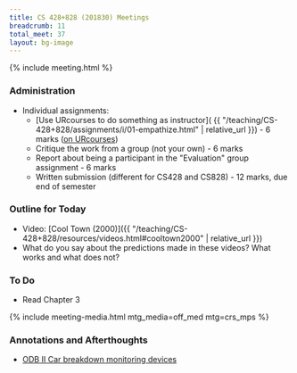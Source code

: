```yaml
---
title: CS 428+828 (201830) Meetings
breadcrumb: 11
total_meet: 37
layout: bg-image
---
```

{% include meeting.html %}

### Administration

* Individual assignments:
  * [Use URcourses to do something as instructor](
    {{ "/teaching/CS-428+828/assignments/i/01-empathize.html" | relative_url }}) - 6 marks
    ([on URcourses](https://urcourses.uregina.ca/mod/assign/view.php?id=721281))
  * Critique the work from a group (not your own) - 6 marks
  * Report about being a participant in the "Evaluation" group assignment - 6 marks
  * Written submission (different for CS428 and CS828) - 12 marks, due end of semester

### Outline for Today

* Video: [Cool Town (2000)]({{ "/teaching/CS-428+828/resources/videos.html#cooltown2000" | relative_url }})
* What do you say about the predictions made in these videos? What works and what does not?

### To Do

* Read Chapter 3

{% include meeting-media.html mtg_media=off_med mtg=crs_mps %}

### Annotations and Afterthoughts

* [ODB II Car breakdown monitoring devices](https://thewirecutter.com/reviews/best-obd-ii-car-tracking-and-diagnostic-devices/)
